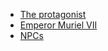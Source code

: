 - [The protagonist](<The protagonist 5f43bf14.md?n>)
- [Emperor Muriel VII](<Emperor Muriel VII 5a144541.md?n>)
- [NPCs](<NPCs 78c94133.md?n>)
